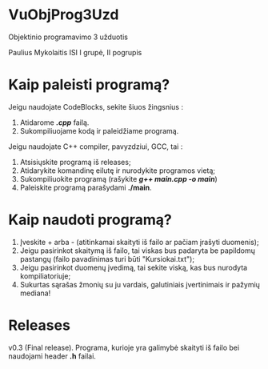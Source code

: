# VuObjProg3Uzd
Objektinio programavimo 3 užduotis

Paulius Mykolaitis ISI I grupė, II pogrupis

# Kaip paleisti programą?
Jeigu naudojate CodeBlocks, sekite šiuos žingsnius :

1. Atidarome ***.cpp*** failą.
2. Sukompiliuojame kodą ir paleidžiame programą.

Jeigu naudojate C++ compiler, pavyzdziui, GCC, tai :

1. Atsisiųskite programą iš releases;
2. Atidarykite komandinę eilutę ir nurodykite programos vietą;
3. Sukompiliuokite programą (rašykite ***g++ main.cpp -o main***)
4. Paleiskite programą parašydami **./main**.

# Kaip naudoti programą?

1. Įveskite + arba - (atitinkamai skaityti iš failo ar pačiam įrašyti duomenis);
2. Jeigu pasirinkot skaitymą iš failo, tai viskas bus padaryta be papildomų pastangų (failo pavadinimas turi būti "Kursiokai.txt");
3. Jeigu pasirinkot duomenų įvedimą, tai sekite viską, kas bus nurodyta kompiliatoriuje;
4. Sukurtas sąrašas žmonių su ju vardais, galutiniais įvertinimais ir pažymių mediana!

# Releases

v0.3 (Final release). 
Programa, kurioje yra galimybė skaityti iš failo bei naudojami header **.h** failai.

